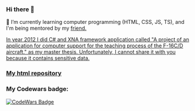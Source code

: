 ### Hi there 👋
🌱 I’m currently learning computer programming (HTML, CSS, JS, TS), and I'm being mentored by my <a href="https://github.com/karniv00l/" target="_blank">friend.
<div></div>
In year 2012 I did C# and XNA framework application called "A project of an application for computer support for the teaching process of the F-16C/D aircraft." as my master thesis.
Unfortunately, I cannot share it with you because it contains sensitive data.

### <a href="https://villager88.github.io/" target="_blank">My html repository</a>

### My Codewars badge:
  <a href="https://www.codewars.com/users/VillageR./" target="_blank"><img src="https://www.codewars.com/users/VillageR./badges/large" alt="CodeWars Badge"></a>

 <!--
**VillageR88/VillageR88** is a ✨ _special_ ✨ repository because its `README.md` (this file) appears on your GitHub profile.

Here are some ideas to get you started:

- 🔭 I’m currently working on ...
- 🌱 I’m currently learning ...
- 👯 I’m looking to collaborate on ...
- 🤔 I’m looking for help with ...
- 💬 Ask me about ...
- 📫 How to reach me: ...
- 😄 Pronouns: ...
- ⚡ Fun fact: ...
-->
